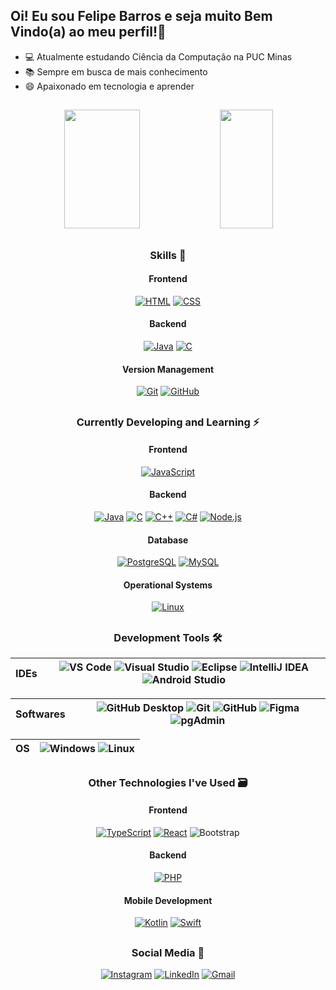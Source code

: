 
##  Oi! Eu sou Felipe Barros e seja muito Bem Vindo(a) ao meu perfil!👋

- 💻 Atualmente estudando Ciência da Computação na PUC Minas
- 📚 Sempre em busca de mais conhecimento
- 😄 Apaixonado em tecnologia e aprender

##

<div align="center">
      <img width="49%" height="190em"" src="https://github-readme-stats.vercel.app/api?username=nkdwon&show_icons=true&count_private=true&hide_border=true&theme=dark"/> 
      <img width="41%" height="190em"" src="https://github-readme-stats.vercel.app/api/top-langs/?username=nkdwon&layout=compact&hide_border=true&theme=dark&langs_count=15"/>
</div>

##

<div align="center">

### Skills  🚀

#### Frontend 
[![HTML](https://img.shields.io/badge/HTML-E34F26?style=for-the-badge&logo=html5&logoColor=white)](https://github.com/nkdwon)
[![CSS](https://img.shields.io/badge/CSS-1572B6?style=for-the-badge&logo=css3&logoColor=white)](https://github.com/nkdwon)

#### Backend
[![Java](https://img.shields.io/badge/Java-007396?style=for-the-badge&logo=openjdk&logoColor=white)](https://github.com/nkdwon)
[![C](https://img.shields.io/badge/C-00599C?style=for-the-badge&logo=c&logoColor=white)](https://github.com/nkdwon)

#### Version Management
[![Git](https://img.shields.io/badge/Git-F05032?style=for-the-badge&logo=git&logoColor=white)](https://github.com/nkdwon)
[![GitHub](https://img.shields.io/badge/GitHub-181717?style=for-the-badge&logo=github&logoColor=white)](https://github.com/nkdwon)
  
##

### Currently Developing and Learning ⚡

#### Frontend
[![JavaScript](https://img.shields.io/badge/JavaScript-F7DF1E?style=for-the-badge&logo=javascript&logoColor=black)](https://github.com/nkdwon)

#### Backend
[![Java](https://img.shields.io/badge/Java-007396?style=for-the-badge&logo=openjdk&logoColor=white)](https://github.com/nkdwon)
[![C](https://img.shields.io/badge/C-00599C?style=for-the-badge&logo=c&logoColor=white)](https://github.com/nkdwon)
[![C++](https://img.shields.io/badge/C%2B%2B-00599C?style=for-the-badge&logo=c%2B%2B&logoColor=white)](https://github.com/nkdwon)
[![C#](https://img.shields.io/badge/C%23-239120?style=for-the-badge&logo=csharp&logoColor=white)](https://github.com/nkdwon)
[![Node.js](https://img.shields.io/badge/Node.js-339933?style=for-the-badge&logo=node.js&logoColor=white)](https://github.com/nkdwon)

#### Database
[![PostgreSQL](https://img.shields.io/badge/PostgreSQL-333333?style=for-the-badge&logo=postgresql)](https://github.com/nkdwon)
[![MySQL](https://img.shields.io/badge/MySQL-4479A1?style=for-the-badge&logo=mysql&logoColor=white)](https://github.com/nkdwon)

#### Operational Systems
[![Linux](https://img.shields.io/badge/Linux-333333?style=for-the-badge&logo=linux&logoColor=FCC624)](https://github.com/nkdwon)
     
## 

### Development Tools 🛠

| IDEs              |  ![VS Code](https://img.shields.io/badge/VS%20Code-007ACC?style=for-the-badge&logo=visual-studio-code&logoColor=white) ![Visual Studio](https://img.shields.io/badge/Visual%20Studio-5C2D91?style=for-the-badge&logo=visual-studio&logoColor=white) ![Eclipse](https://img.shields.io/badge/Eclipse-2C2255?style=for-the-badge&logo=eclipse&logoColor=white) ![IntelliJ IDEA](https://img.shields.io/badge/IntelliJ%20IDEA-2D2D2D?style=for-the-badge&logo=intellij-idea&logoColor=white) ![Android Studio](https://img.shields.io/badge/Android%20Studio-3DDC84?style=for-the-badge&logo=android-studio&logoColor=white)                                         
|-------------------|--------------------------------------------|


| Softwares         |  ![GitHub Desktop](https://img.shields.io/badge/GitHub%20Desktop-181717?style=for-the-badge&logo=github&logoColor=white) ![Git](https://img.shields.io/badge/Git-F05032?style=for-the-badge&logo=git&logoColor=white)  ![GitHub](https://img.shields.io/badge/GitHub-181717?style=for-the-badge&logo=github&logoColor=white) ![Figma](https://img.shields.io/badge/Figma-F24E1E?style=for-the-badge&logo=figma&logoColor=white)  ![pgAdmin](https://img.shields.io/badge/pgAdmin-316192?style=for-the-badge&logo=postgresql&logoColor=white) |
|-------------------|--------------------------------------------|


| OS                | ![Windows](https://img.shields.io/badge/Windows-0078D6?style=for-the-badge&logo=windows&logoColor=white) ![Linux](https://img.shields.io/badge/Linux-333333?style=for-the-badge&logo=linux&logoColor=FCC624)  |
|-------------------|--------------------------------------------|

##

### Other Technologies I've Used 🗃

#### Frontend
[![TypeScript](https://img.shields.io/badge/TypeScript-3178C6?style=for-the-badge&logo=typescript&logoColor=white)](https://github.com/nkdwon)
[![React](https://img.shields.io/badge/React-61DAFB?style=for-the-badge&logo=react&logoColor=black)](https://github.com/nkdwon)
![Bootstrap](https://img.shields.io/badge/-boostrap-0D1117?style=for-the-badge&logo=bootstrap&labelColor=0D1117)

#### Backend
[![PHP](https://img.shields.io/badge/PHP-777BB4?style=for-the-badge&logo=php&logoColor=white)](https://github.com/nkdwon)
    
#### Mobile Development
[![Kotlin](https://img.shields.io/badge/Kotlin-7F52FF?style=for-the-badge&logo=kotlin&logoColor=white)](https://github.com/nkdwon)
[![Swift](https://img.shields.io/badge/Swift-F05138?style=for-the-badge&logo=swift&logoColor=white)](https://github.com/nkdwon)
 
## 
    
### Social Media 📱

[![Instagram](https://img.shields.io/badge/Instagram-E4405F?style=for-the-badge&logo=instagram&logoColor=white)](https://www.instagram.com/felps_barros/)
[![LinkedIn](https://img.shields.io/badge/LinkedIn-0077B5?style=for-the-badge&logo=linkedin&logoColor=white)](https://www.linkedin.com/in/felipebarrosratton/)
[![Gmail](https://img.shields.io/badge/Gmail-333333?style=for-the-badge&logo=gmail&logoColor=red)](https://mail.google.com/mail/u/0/?tab=rm&ogbl#inbox)

</div>
